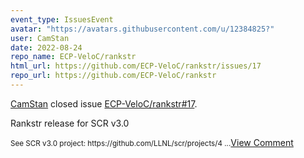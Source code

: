 ```yaml
---
event_type: IssuesEvent
avatar: "https://avatars.githubusercontent.com/u/12384825?"
user: CamStan
date: 2022-08-24
repo_name: ECP-VeloC/rankstr
html_url: https://github.com/ECP-VeloC/rankstr/issues/17
repo_url: https://github.com/ECP-VeloC/rankstr
---
```


<a href='https://github.com/CamStan' target='_blank'>CamStan</a> closed issue <a href='https://github.com/ECP-VeloC/rankstr/issues/17' target='_blank'>ECP-VeloC/rankstr#17</a>.

<p>Rankstr release for SCR v3.0</p><small>See SCR v3.0 project: https://github.com/LLNL/scr/projects/4...</small><a href='https://github.com/ECP-VeloC/rankstr/issues/17' target='_blank'>View Comment</a>
